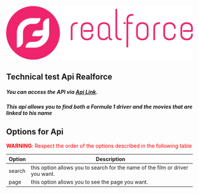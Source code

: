 ![](./Logo-Nouveau-RF.webp)
---

## Technical test Api Realforce

##### <span style="align: center">You can access the API via [Api Link](https://apirealforce.herokuapp.com/api).</span>

##### This api allows you to find both a Formula 1 driver and the movies that are linked to his name


## Options for Api

 <span style="color: red;">**WARNING**: Respect the order of the options described in the following table</span>


| Option | Description |
|--------| ----------- |
| search | this option allows you to search for the name of the film or driver you want. |
| page   | this option allows you to see the page you want. |

